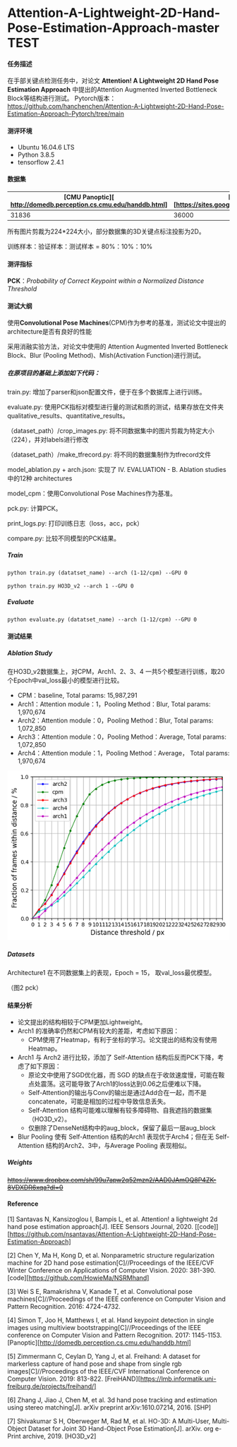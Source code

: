 # Attention-A-Lightweight-2D-Hand-Pose-Estimation-Approach-master TEST
#### 任务描述

在手部关键点检测任务中，对论文 **Attention! A Lightweight 2D Hand Pose Estimation Approach**  中提出的Attention Augmented Inverted Bottleneck Block等结构进行测试。
Pytorch版本：https://github.com/hanchenchen/Attention-A-Lightweight-2D-Hand-Pose-Estimation-Approach-Pytorch/tree/main

#### 测评环境

- Ubuntu 16.04.6 LTS
- Python 3.8.5 
- tensorflow 2.4.1

#### 数据集

| [CMU Panoptic][ http://domedb.perception.cs.cmu.edu/handdb.html] | [SHP][https://sites.google.com/site/zhjw1988/] | [FreiHAND Dataset][https://lmb.informatik.uni-freiburg.de/resources/datasets/FreihandDataset.en.html] | [HO3D_v2][https://cloud.tugraz.at/index.php/s/9HQF57FHEQxkdcz?] |
| ------------------------------------------------------------ | ---------------------------------------------- | ------------------------------------------------------------ | ------------------------------------------------------------ |
| 31836                                                        | 36000                                          | 130240                                                       | 66034                                                        |

所有图片剪裁为224*224大小，部分数据集的3D关键点标注投影为2D。

训练样本：验证样本：测试样本 = 80%：10%：10%

#### 测评指标

**PCK**：*Probability of Correct Keypoint within a Normalized Distance Threshold*

#### 测试大纲

使用**Convolutional Pose Machines**(CPM)作为参考的基准，测试论文中提出的architecture是否有良好的性能

采用消融实验方法，对论文中使用的 Attention Augmented Inverted Bottleneck Block、Blur (Pooling Method)、Mish(Activation Function)进行测试。

##### 在原项目的基础上添加如下代码：

train.py: 增加了parser和json配置文件，便于在多个数据库上进行训练。

evaluate.py: 使用PCK指标对模型进行量的测试和质的测试，结果存放在文件夹qualitative_results、quantitative_results。

（dataset_path）/crop_images.py: 将不同数据集中的图片剪裁为特定大小（224），并对labels进行修改

（dataset_path）/make_tfrecord.py: 将不同的数据集制作为tfrecord文件

model_ablation.py + arch.json: 实现了 IV. EVALUATION - B. Ablation studies 中的12种 architectures

model_cpm：使用Convolutional Pose Machines作为基准。

pck.py: 计算PCK。

print_logs.py: 打印训练日志（loss，acc，pck）

compare.py: 比较不同模型的PCK结果。

##### Train

```
python train.py (datatset_name) --arch (1-12/cpm) --GPU 0
```

```
python train.py HO3D_v2 --arch 1 --GPU 0
```

##### Evaluate

```
python evaluate.py (datatset_name) --arch (1-12/cpm) --GPU 0
```



#### 测试结果

##### Ablation Study

在HO3D_v2数据集上，对CPM，Arch1、2、3、4 一共5个模型进行训练，取20个Epoch中val_loss最小的模型进行比较。

 - CPM：baseline, Total params: 15,987,291
 - Arch1：Attention module：1，Pooling Method：Blur, Total params: 1,970,674
 - Arch2：Attention module：0，Pooling Method：Blur, Total params: 1,072,850
 - Arch3：Attention module：0，Pooling Method：Average, Total params: 1,072,850
 - Arch4：Attention module：1，Pooling Method：Average， Total params: 1,970,674

<img src="readme_images/ablation_study.png" class="centerImage"/>

##### Datasets

Architecture1 在不同数据集上的表现，Epoch = 15， 取val_loss最优模型。

（图2 pck）


#### 结果分析
 - 论文提出的结构相较于CPM更加Lightweight。
 - Arch1 的准确率仍然和CPM有较大的差距，考虑如下原因：
    - CPM使用了Heatmap，有利于坐标的学习。论文提出的结构没有使用Heatmap。
 - Arch1 与 Arch2 进行比较，添加了 Self-Attention 结构后反而PCK下降，考虑了如下原因：
    - 原论文中使用了SGD优化器，而 SGD 的缺点在于收敛速度慢，可能在鞍点处震荡。这可能导致了Arch1的loss达到0.06之后便难以下降。
    - Self-Attention的输出与Conv的输出是通过Add合在一起，而不是concatenate，可能是相加的过程中导致信息丢失。
    - Self-Attention 结构可能难以理解有较多障碍物、自我遮挡的数据集（HO3D_v2）。
    - 仅删除了DenseNet结构中的aug_block，保留了最后一层aug_block
 - Blur Pooling 使有 Self-Attention 结构的Arch1 表现优于Arch4；但在无 Self-Attention 结构的Arch2、3中，与Average Pooling 表现相似。

##### Weights

~~https://www.dropbox.com/sh/99u7apw2q52mzn2/AAD0JAmOQ8P4ZK-8VDXDR6xqa?dl=0~~


#### Reference

[1] Santavas N, Kansizoglou I, Bampis L, et al. Attention! a lightweight 2d hand pose estimation approach[J]. IEEE Sensors Journal, 2020. [[code]][https://github.com/nsantavas/Attention-A-Lightweight-2D-Hand-Pose-Estimation-Approach]

[2] Chen Y, Ma H, Kong D, et al. Nonparametric structure regularization machine for 2D hand pose estimation[C]//Proceedings of the IEEE/CVF Winter Conference on Applications of Computer Vision. 2020: 381-390. [code][https://github.com/HowieMa/NSRMhand]

[3] Wei S E, Ramakrishna V, Kanade T, et al. Convolutional pose machines[C]//Proceedings of the IEEE conference on Computer Vision and Pattern Recognition. 2016: 4724-4732.

[4] Simon T, Joo H, Matthews I, et al. Hand keypoint detection in single images using multiview bootstrapping[C]//Proceedings of the IEEE conference on Computer Vision and Pattern Recognition. 2017: 1145-1153. [Panoptic][http://domedb.perception.cs.cmu.edu/handdb.html]

[5] Zimmermann C, Ceylan D, Yang J, et al. Freihand: A dataset for markerless capture of hand pose and shape from single rgb images[C]//Proceedings of the IEEE/CVF International Conference on Computer Vision. 2019: 813-822. [FreiHAND][https://lmb.informatik.uni-freiburg.de/projects/freihand/]

[6] Zhang J, Jiao J, Chen M, et al. 3d hand pose tracking and estimation using stereo matching[J]. arXiv preprint arXiv:1610.07214, 2016. [SHP]

[7] Shivakumar S H, Oberweger M, Rad M, et al. HO-3D: A Multi-User, Multi-Object Dataset for Joint 3D Hand-Object Pose Estimation[J]. arXiv. org e-Print archive, 2019. [HO3D_v2]


